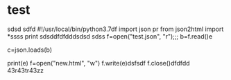 # test
sdsd
sdfd
#!/usr/local/bin/python3.7df
import json pr
from json2html import *ssss
print sdsddfdfdddsdsd
sdss
f=open("test.json", "r");;;
b=f.read()e

c=json.loads(b)




print(e)
f=open("new.html", "w")
f.write(e)dsfsdf
f.close()dfdfdd
43r43tr43zz
